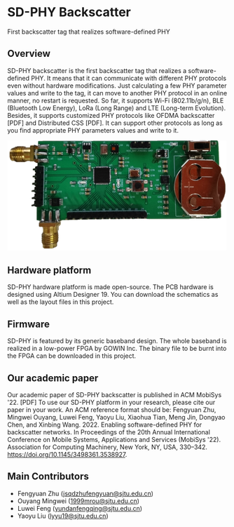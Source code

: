 # SD-PHY Backscatter
 First backscatter tag that realizes software-defined PHY
## Overview
SD-PHY backscatter is the first backscatter tag that realizes a software-defined PHY. It means that it can communicate with different PHY protocols even without hardware modifications. Just calculating a few PHY parameter values and write to the tag, it can move to another PHY protocol in an online manner, no restart is requested. So far, it supports Wi-Fi (802.11b/g/n), BLE (Bluetooth Low Energy), LoRa (Long Range) and LTE (Long-term Evolution). Besides, it supports customized PHY protocols like OFDMA backscatter [PDF] and Distributed CSS [PDF]. It can support other protocols as long as you find appropriate PHY parameters values and write to it.

<img src="./images/SDPHYtag.png" width="500">

## Hardware platform
SD-PHY hardware platform is made open-source. The PCB hardware is designed using Altium Designer 19. You can download the schematics as well as the layout files in this project.
## Firmware
SD-PHY is featured by its generic baseband design. The whole baseband is realized in a low-power FPGA by GOWIN Inc. The binary file to be burnt into the FPGA can be downloaded in this project.
## Our academic paper
Our academic paper of SD-PHY backscatter is published in ACM MobiSys '22. [PDF]
To use our SD-PHY platform in your research, please cite our paper in your work. An ACM reference format should be: 
Fengyuan Zhu, Mingwei Ouyang, Luwei Feng, Yaoyu Liu, Xiaohua Tian, Meng Jin, Dongyao Chen, and Xinbing Wang. 2022. Enabling software-defined PHY for backscatter networks. In Proceedings of the 20th Annual International Conference on Mobile Systems, Applications and Services (MobiSys '22). Association for Computing Machinery, New York, NY, USA, 330–342. https://doi.org/10.1145/3498361.3538927.
## Main Contributors
* Fengyuan Zhu (jsqdzhufengyuan@sjtu.edu.cn)
* Ouyang Mingwei (1999mrou@sjtu.edu.cn)
* Luwei Feng (yundanfengqing@sjtu.edu.cn)
* Yaoyu Liu (lyyu19@sjtu.edu.cn)